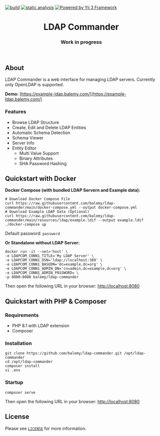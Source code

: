 [![build](https://github.com/balemy/ldap-commander/actions/workflows/build.yml/badge.svg)](https://github.com/balemy/ldap-commander/actions/workflows/build.yml)
[![static analysis](https://github.com/balemy/ldap-commander/actions/workflows/static.yml/badge.svg)](https://github.com/balemy/ldap-commander/actions/workflows/static.yml)
[![Powered by Yii 3 Framework](https://img.shields.io/badge/Powered_by-Yii_3_Framework-green.svg?style=flat)](https://www.yiiframework.com/)

<p align="center">
    <h1 align="center">LDAP Commander <sup></sup></h1>
    <h3 align="center">Work in progress</h3>
    <br>
</p>

## About

LDAP Commander is a web interface for managing LDAP servers. Currently only OpenLDAP is supported.

**Demo:** [https://example-ldap.balemy.com/](https://example-ldap.balemy.com/)

### Features

- Browse LDAP Structure
- Create, Edit and Delete LDAP Entities
- Automatic Schema Detection
- Schema Viewer
- Server Info
- Entity Editor
  - Multi Value Support
  - Binary Attributes
  - SHA Password Hashing


## Quickstart with Docker

**Docker Compose (with bundled LDAP Servern and Example data):**

```
# Download Docker Compose File
curl https://raw.githubusercontent.com/balemy/ldap-commander/main/docker-compose.yml --output docker-compose.yml
# Download Example LDAP Data (Optional)
curl https://raw.githubusercontent.com/balemy/ldap-commander/main/resources/ldap/example.ldif --output example.ldif
./docker-compose up
```
Default password: `password`

**Or Standalone without LDAP Server:**

```
docker run -it --net='host' \
-e LDAPCOM_CONN1_TITLE='My LDAP Server' \
-e LDAPCOM_CONN1_DSN='ldap://localhost:389' \
-e LDAPCOM_CONN1_BASEDN='dc=example,dc=org' \
-e LDAPCOM_CONN1_ADMIN_DN='cn=admin,dc=example,dc=org' \
-e LDAPCOM_CONN1_ADMIN_PASSWORD= \
-p 8080:8080 balemy/ldap-commander
````

Then open the following URL in your browser: [http://localhost:8080](http://localhost:8080)


## Quickstart with PHP & Composer

### Requirements

- PHP 8.1 with LDAP extension
- Composer

### Installation

``` 
git clone https://github.com/balemy/ldap-commander.git /opt/ldap-commander
cd /opt/ldap-commander
composer install
vi .env
``` 

### Startup

``` 
composer serve
``` 

Then open the following URL in your browser: [http://localhost:8080](http://localhost:8080)

## License

Please see [`LICENSE`](./LICENSE.md) for more information.


